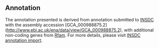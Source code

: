 
Annotation
----------

The annotation presented is derived from annotation submitted to
[INSDC](http://www.insdc.org) with the assembly accession [GCA\_000988875.2]
(http://www.ebi.ac.uk/ena/data/view/GCA_000988875.2),
with additional non-coding genes from
[Rfam](http://rfam.xfam.org/). For more details, please visit [INSDC
annotation import](http://ensemblgenomes.org/info/data/insdc_annotation).
